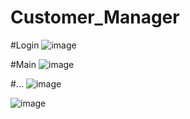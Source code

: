 # Customer_Manager

#Login
![image](https://user-images.githubusercontent.com/65003197/147573648-10b6c27d-54ae-471d-a654-5aa3d0198afd.png)

#Main
![image](https://user-images.githubusercontent.com/65003197/147573694-814c169a-5f69-4006-9894-52f9ca700a30.png)

#...
![image](https://user-images.githubusercontent.com/65003197/147573875-a74b35b7-af08-4718-8a90-97c582353c92.png)

![image](https://user-images.githubusercontent.com/65003197/147573976-e18472ee-7289-459b-b540-38e640285ea2.png)

